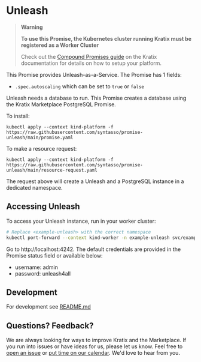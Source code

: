 # Unleash

> **Warning**
>
> **To use this Promise, the Kubernetes cluster running Kratix must be registered
as a Worker Cluster**
>
> Check out the [Compound Promises
guide](https://kratix.io/docs/main/guides/compound-promises) on the Kratix
documentation for details on how to setup your platform.

This Promise provides Unleash-as-a-Service. The Promise has 1 fields:
* `.spec.autoscaling` which can be set to `true` or `false`

Unleash needs a database to run. This Promise creates a database using the Kratix Marketplace PostgreSQL Promise.

To install:
```
kubectl apply --context kind-platform -f https://raw.githubusercontent.com/syntasso/promise-unleash/main/promise.yaml
```

To make a resource request:
```
kubectl apply --context kind-platform -f https://raw.githubusercontent.com/syntasso/promise-unleash/main/resource-request.yaml
```

The request above will create a Unleash and a PostgreSQL instance in a dedicated namespace.

## Accessing Unleash

To access your Unleash instance, run in your worker cluster:

```bash
# Replace <example-unleash> with the correct namespace
kubectl port-forward --context kind-worker -n example-unleash svc/example-unleash 4242
```

Go to http://localhost:4242. The default credentials are provided in the Promise status field or available below:

* username: admin
* password: unleash4all

## Development

For development see [README.md](./internal/README.md)

## Questions? Feedback?

We are always looking for ways to improve Kratix and the Marketplace. If you
run into issues or have ideas for us, please let us know. Feel free to [open an
issue](https://github.com/syntasso/kratix-marketplace/issues/new/choose) or
[put time on our calendar](https://www.syntasso.io/contact-us). We'd love to
hear from you.
